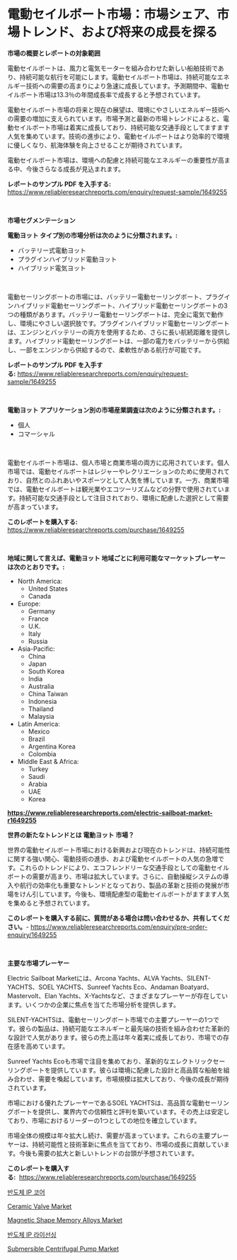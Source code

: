 <p><h1>電動セイルボート市場：市場シェア、市場トレンド、および将来の成長を探る</h1></p><p><strong>市場の概要とレポートの対象範囲</strong></p>
<p><p>電動セイルボートは、風力と電気モーターを組み合わせた新しい船舶技術であり、持続可能な航行を可能にします。電動セイルボート市場は、持続可能なエネルギー技術への需要の高まりにより急速に成長しています。予測期間中、電動セイルボート市場は13.3％の年間成長率で成長すると予想されています。</p><p>電動セイルボート市場の将来と現在の展望は、環境にやさしいエネルギー技術への需要の増加に支えられています。市場予測と最新の市場トレンドによると、電動セイルボート市場は着実に成長しており、持続可能な交通手段としてますます人気を集めています。技術の進歩により、電動セイルボートはより効率的で環境に優しくなり、航海体験を向上させることが期待されています。</p><p>電動セイルボート市場は、環境への配慮と持続可能なエネルギーの重要性が高まる中、今後さらなる成長が見込まれます。</p></p>
<p><strong>レポートのサンプル PDF を入手する:</strong> <a href="https://www.reliableresearchreports.com/enquiry/request-sample/1649255">https://www.reliableresearchreports.com/enquiry/request-sample/1649255</a></p>
<p>&nbsp;</p>
<p><strong>市場セグメンテーション</strong></p>
<p><strong>電動ヨット タイプ別の市場分析は次のように分類されます。:</strong></p>
<p><ul><li>バッテリー式電動ヨット</li><li>プラグインハイブリッド電動ヨット</li><li>ハイブリッド電気ヨット</li></ul></p>
<p>&nbsp;</p>
<p><p>電動セーリングボートの市場には、バッテリー電動セーリングボート、プラグインハイブリッド電動セーリングボート、ハイブリッド電動セーリングボートの3つの種類があります。バッテリー電動セーリングボートは、完全に電気で動作し、環境にやさしい選択肢です。プラグインハイブリッド電動セーリングボートは、エンジンとバッテリーの両方を使用するため、さらに長い航続距離を提供します。ハイブリッド電動セーリングボートは、一部の電力をバッテリーから供給し、一部をエンジンから供給するので、柔軟性がある航行が可能です。</p></p>
<p><strong>レポートのサンプル PDF を入手する:</strong>&nbsp;<a href="https://www.reliableresearchreports.com/enquiry/request-sample/1649255">https://www.reliableresearchreports.com/enquiry/request-sample/1649255</a></p>
<p>&nbsp;</p>
<p><strong> 電動ヨット アプリケーション別の市場産業調査は次のように分類されます。:</strong></p>
<p><ul><li>個人</li><li>コマーシャル</li></ul></p>
<p>&nbsp;</p>
<p><p>電動セイルボート市場は、個人市場と商業市場の両方に応用されています。個人市場では、電動セイルボートはレジャーやレクリエーションのために使用されており、自然とのふれあいやスポーツとして人気を博しています。一方、商業市場では、電動セイルボートは観光業やエコツーリズムなどの分野で使用されています。持続可能な交通手段として注目されており、環境に配慮した選択として需要が高まっています。</p></p>
<p><strong>このレポートを購入する:</strong>&nbsp; <a href="https://www.reliableresearchreports.com/purchase/1649255">https://www.reliableresearchreports.com/purchase/1649255</a></p>
<p>&nbsp;</p>
<p><strong>地域に関して言えば、電動ヨット 地域ごとに利用可能なマーケットプレーヤーは次のとおりです。:</strong></p>
<p><ul>
    <li>
        North America:
        <ul>
            <li>United States</li>
            <li>Canada</li>
        </ul>
    </li>
    <li>
        Europe:
        <ul>
            <li>Germany</li>
            <li>France</li>
            <li>U.K.</li>
            <li>Italy</li>
            <li>Russia</li>
        </ul>
    </li>
    <li>
        Asia-Pacific:
        <ul>
            <li>China</li>
            <li>Japan</li>
            <li>South Korea</li>
            <li>India</li>
            <li>Australia</li>
            <li>China Taiwan</li>
            <li>Indonesia</li>
            <li>Thailand</li>
            <li>Malaysia</li>
        </ul>
    </li>
    <li>
        Latin America:
        <ul>
            <li>Mexico</li>
            <li>Brazil</li>
            <li>Argentina Korea</li>
            <li>Colombia</li>
        </ul>
    </li>
    <li>
        Middle East & Africa:
        <ul>
            <li>Turkey</li>
            <li>Saudi</li>
            <li>Arabia</li>
            <li>UAE</li>
            <li>Korea</li>
        </ul>
    </li>
    </ul></p>
<p><strong><a href="https://www.reliableresearchreports.com/electric-sailboat-market-r1649255">https://www.reliableresearchreports.com/electric-sailboat-market-r1649255</a></strong>&nbsp;</p>
<p><strong>世界の新たなトレンドとは 電動ヨット 市場？</strong></p>
<p><p>世界の電動セイルボート市場における新興および現在のトレンドは、持続可能性に関する強い関心、電動技術の進歩、および電動セイルボートの人気の急増です。これらのトレンドにより、エコフレンドリーな交通手段としての電動セイルボートの需要が高まり、市場は拡大しています。さらに、自動操縦システムの導入や航行の効率化も重要なトレンドとなっており、製品の革新と技術の発展が市場をけん引しています。今後も、環境配慮型の電動セイルボートがますます人気を集めると予想されています。</p></p>
<p><strong>このレポートを購入する前に、質問がある場合は問い合わせるか、共有してください。</strong>- <a href="https://www.reliableresearchreports.com/enquiry/pre-order-enquiry/1649255">https://www.reliableresearchreports.com/enquiry/pre-order-enquiry/1649255</a></p>
<p>&nbsp;</p>
<p><strong>主要な市場プレーヤー</strong></p>
<p><p>Electric Sailboat Marketには、Arcona Yachts、ALVA Yachts、SILENT-YACHTS、SOEL YACHTS、Sunreef Yachts Eco、Andaman Boatyard、Mastervolt、Elan Yachts、X-Yachtsなど、さまざまなプレーヤーが存在しています。いくつかの企業に焦点を当てた市場分析を提供します。</p><p>SILENT-YACHTSは、電動セーリングボート市場での主要プレーヤーの1つです。彼らの製品は、持続可能なエネルギーと最先端の技術を組み合わせた革新的な設計で人気があります。彼らの売上高は年々着実に成長しており、市場での存在感を高めています。</p><p>Sunreef Yachts Ecoも市場で注目を集めており、革新的なエレクトリックセーリングボートを提供しています。彼らは環境に配慮した設計と高品質な船舶を組み合わせ、需要を喚起しています。市場規模は拡大しており、今後の成長が期待されています。</p><p>市場における優れたプレーヤーであるSOEL YACHTSは、高品質な電動セーリングボートを提供し、業界内での信頼性と評判を築いています。その売上は安定しており、市場におけるリーダーの1つとしての地位を確立しています。</p><p>市場全体の規模は年々拡大し続け、需要が高まっています。これらの主要プレーヤーは、持続可能性と技術革新に焦点を当てており、市場の成長に貢献しています。今後も需要の拡大と新しいトレンドの台頭が予想されています。</p></p>
<p><strong>このレポートを購入する:</strong>&nbsp;&nbsp;<a href="https://www.reliableresearchreports.com/purchase/1649255">https://www.reliableresearchreports.com/purchase/1649255</a></p>
<p><p><a href="https://github.com/vsap75a286l/Market-Research-Report-List-1/blob/main/939659025999.md">반도체 IP 코어</a></p><p><a href="https://github.com/johnbach50/Market-Research-Report-List-2/blob/main/ceramic-valve-market.md">Ceramic Valve Market</a></p><p><a href="https://issuu.com/reportprime-2/docs/magnetic-shape-memory-alloys-market-size-2030.pptx">Magnetic Shape Memory Alloys Market</a></p><p><a href="https://github.com/Maeennan456456/Market-Research-Report-List-1/blob/main/116995926000.md">반도체 IP 라이선싱</a></p><p><a href="https://github.com/lylyparadise/Market-Research-Report-List-2/blob/main/submersible-centrifugal-pump-market.md">Submersible Centrifugal Pump Market</a></p></p>